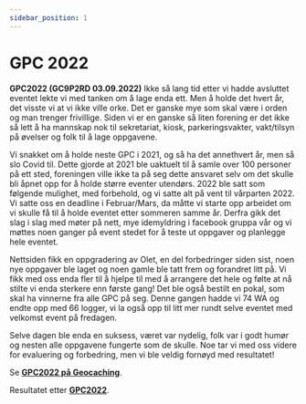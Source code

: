 ```yaml
---
sidebar_position: 1
---
```




# GPC 2022

**GPC2022 (GC9P2RD 03.09.2022)**
Ikke så lang tid etter vi hadde avsluttet eventet lekte vi med tanken om å lage enda ett. Men å holde det hvert år, det visste vi at vi ikke ville orke. Det er ganske mye som skal være i orden og man trenger frivillige. Siden vi er en ganske så liten forening er det ikke så lett å ha mannskap nok til sekretariat, kiosk, parkeringsvakter, vakt/tilsyn på øvelser og folk til å lage oppgavene.

Vi snakket om å holde neste GPC i 2021, og så ha det annethvert år, men så slo Covid til. Dette gjorde at 2021 ble uaktuelt til å samle over 100 personer på ett sted, foreningen ville ikke ta på seg dette ansvaret selv om det skulle bli åpnet opp for å holde større eventer utendørs. 2022 ble satt som følgende mulighet, med forbehold, og vi satte alt på vent til vårparten 2022. Vi satte oss en deadline i Februar/Mars, da måtte vi starte opp arbeidet om vi skulle få til å holde eventet etter sommeren samme år. Derfra gikk det slag i slag med møter på nett, mye idemyldring i facebook gruppa vår og vi møttes noen ganger på event stedet for å teste ut oppgaver og planlegge hele eventet.

Nettsiden fikk en oppgradering av Olet, en del forbedringer siden sist, noen nye oppgaver ble laget og noen gamle ble tatt frem og forandret litt på. Vi fikk med oss enda fler til å hjelpe til med å arrangere det hele og følte at nå stilte vi enda sterkere enn første gang! Det ble også bestilt en pokal, som skal ha vinnerne fra alle GPC på seg.
Denne gangen hadde vi 74 WA og endte opp med 66 logger, vi la også opp til litt mer rundt selve eventet med velkomst event på fredagen.

Selve dagen ble enda en suksess, været var nydelig, folk var i godt humør og nesten alle oppgavene fungerte som de skulle. Noe tar vi med oss videre for evaluering og forbedring, men vi ble veldig fornøyd med resultatet!

Se **[GPC2022 på Geocaching](https://coord.info/GC9P2RD)**.

Resultatet etter **[GPC2022](https://glaamadalen.no/artikler/resultater-fra-gpc-22)**.
